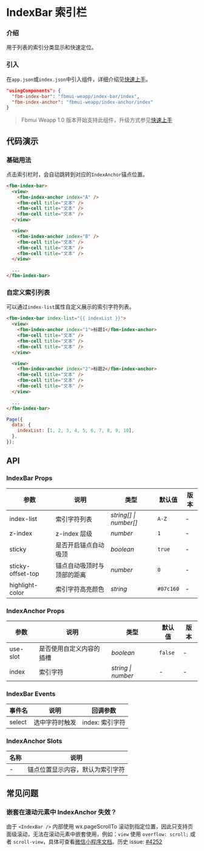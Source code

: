 # IndexBar 索引栏

### 介绍

用于列表的索引分类显示和快速定位。

### 引入

在`app.json`或`index.json`中引入组件，详细介绍见[快速上手](#/quickstart#yin-ru-zu-jian)。

```json
"usingComponents": {
  "fbm-index-bar": "fbmui-weapp/index-bar/index",
  "fbm-index-anchor": "fbmui-weapp/index-anchor/index"
}
```

> Fbmui Weapp 1.0 版本开始支持此组件，升级方式参见[快速上手](#/quickstart)

## 代码演示

### 基础用法

点击索引栏时，会自动跳转到对应的`IndexAnchor`锚点位置。

```html
<fbm-index-bar>
  <view>
    <fbm-index-anchor index="A" />
    <fbm-cell title="文本" />
    <fbm-cell title="文本" />
    <fbm-cell title="文本" />
  </view>

  <view>
    <fbm-index-anchor index="B" />
    <fbm-cell title="文本" />
    <fbm-cell title="文本" />
    <fbm-cell title="文本" />
  </view>

  ...
</fbm-index-bar>
```

### 自定义索引列表

可以通过`index-list`属性自定义展示的索引字符列表。

```html
<fbm-index-bar index-list="{{ indexList }}">
  <view>
    <fbm-index-anchor index="1">标题1</fbm-index-anchor>
    <fbm-cell title="文本" />
    <fbm-cell title="文本" />
    <fbm-cell title="文本" />
  </view>

  <view>
    <fbm-index-anchor index="2">标题2</fbm-index-anchor>
    <fbm-cell title="文本" />
    <fbm-cell title="文本" />
    <fbm-cell title="文本" />
  </view>

  ...
</fbm-index-bar>
```

```javascript
Page({
  data: {
    indexList: [1, 2, 3, 4, 5, 6, 7, 8, 9, 10],
  },
});
```

## API

### IndexBar Props

| 参数 | 说明 | 类型 | 默认值 | 版本 |
| --- | --- | --- | --- | --- |
| index-list | 索引字符列表 | _string[] \| number[]_ | `A-Z` | - |
| z-index | z-index 层级 | _number_ | `1` | - |
| sticky | 是否开启锚点自动吸顶 | _boolean_ | `true` | - |
| sticky-offset-top | 锚点自动吸顶时与顶部的距离 | _number_ | `0` | - |
| highlight-color | 索引字符高亮颜色 | _string_ | `#07c160` | - |

### IndexAnchor Props

| 参数     | 说明                     | 类型               | 默认值  | 版本 |
| -------- | ------------------------ | ------------------ | ------- | ---- |
| use-slot | 是否使用自定义内容的插槽 | _boolean_          | `false` | -    |
| index    | 索引字符                 | _string \| number_ | -       | -    |

### IndexBar Events

| 事件名 | 说明           | 回调参数        |
| ------ | -------------- | --------------- |
| select | 选中字符时触发 | index: 索引字符 |

### IndexAnchor Slots

| 名称 | 说明                             |
| ---- | -------------------------------- |
| -    | 锚点位置显示内容，默认为索引字符 |

## 常见问题

### 嵌套在滚动元素中 IndexAnchor 失效？

由于 `<IndexBar />` 内部使用 wx.pageScrollTo 滚动到指定位置，因此只支持页面级滚动，无法在滚动元素中嵌套使用，例如：`view` 使用 `overflow: scroll;` 或者 `scroll-view`，具体可查看[微信小程序文档](https://developers.weixin.qq.com/miniprogram/dev/api/ui/scroll/wx.pageScrollTo.html)。历史 issue: [#4252](https://github.com/AvocadoTechOpen/fbmui-weapp/issues/4252)

